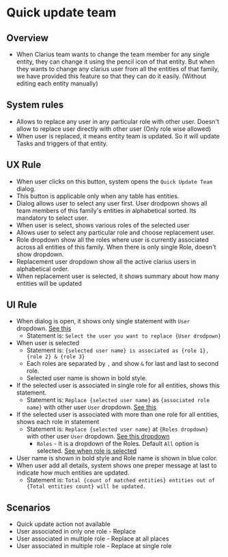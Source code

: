 # Quick update team

## Overview
- When Clarius team wants to change the team member for any single entity, they can change it using the pencil icon of that entity. But when they wants to change any clarius user from all the entities of that family, we have provided this feature so that they can do it easily. (Without editing each entity manually)

## System rules
- Allows to replace any user in any particular role with other user. Doesn't allow to replace user directly with other user (Only role wise allowed)
- When user is replaced, it means entity team is updated. So it will update Tasks and triggers of that entity. 

## UX Rule
- When user clicks on this button, system opens the `Quick Update Team` dialog.
- This button is applicable only when any table has entities.
- Dialog allows user to select any user first. User drodpown shows all team members of this family's entities in alphabetical sorted. Its mandatory to select user.
- When user is select, shows various roles of the selected user
- Allows user to select any particular role and choose replacement user. 
- Role dropdown show all the roles where user is currently associated across all entities of this family. When there is only single Role, doesn't show dropdown.  
- Replacement user dropdown show all the active clarius users in alphabetical order. 
- When replacement user is selected, it shows summary about how many entities will be updated

## UI Rule
- When dialog is open, it shows only single statement with `User` dropdown. [See this](https://drive.google.com/file/d/1XZ3GSUDhkTzqS8qkpMVWcoEDsn-ymS2A/view?usp=sharing)
    - Statement is: `Select the user you want to replace {User drodpown}`
- When user is selected
    - Statement is: `{selected user name} is associated as {role 1}, {role 2} & {role 3}`
    - Each roles are separated by `,` and show `&` for last and last to second role.
    - Selected user name is shown in bold style.
- If the selected user is associated in single role for all entities, shows this statement. 
    - Statement is: `Replace {selected user name}` as `{associated role name}` with other user `User` dropdown. [See this](https://drive.google.com/file/d/1aaDpzx34su_nudlW6nF0tIrR0GNb5bGw/view?usp=sharing)
- If the selected user is associated with more than one role for all entities, shows each role in statement
    - Statement is: `Replace {selected user name}` at `{Roles dropdown}` with other user `User` dropdown. [See this dropdown](https://drive.google.com/file/d/1yVKLZEDSBbkxJjn0yK85uoeWFQu29VIv/view?usp=sharing)
        - `Roles` - It is a dropdown of the Roles. Default `All` option is selected. [See when role is selected](https://drive.google.com/file/d/1Wpf5dGoSJyCjpesQIDwYoK98iBxLhDR8/view?usp=sharing)
- User name is shown in bold style and Role name is shown in blue color.
- When user add all details, system shows one preper message at last to indicate how much entities are updated.
    - Statement is: `Total {count of matched entities} entities out of {Total entities count} will be updated.`

## Scenarios
- Quick update action not available
- User associated in only one role - Replace
- User associated in multiple role - Replace at all places
- User associated in multiple role - Replace at single role